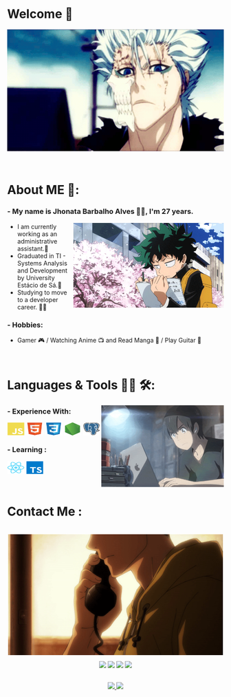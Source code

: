# Welcome 🥳
<div align="center">
  <img hight="800" width="600" alt="GIF" align="center" src="https://github.com/4llves/4llves/blob/main/grimm.gif">  
</div>

</br>
</br>

# About ME 👦:


### - My name is Jhonata Barbalho Alves 🐱‍👤, I'm 27 years.

<img hight="250" width="350" alt="GIF" align="right" src="https://github.com/4llves/4llves/blob/main/deku_anoted.gif">

- I am currently working as an administrative assistant.📑
- Graduated in TI - Systems Analysis and Development by University Estácio de Sá.🏫
- Studying to move to a developer career. 👨‍💻

### - Hobbies:
- Gamer 🎮 / Watching Anime 📺 and Read Manga 📖 / Play Guitar 🎸

</br>

# Languages & Tools 👨‍💻 🛠:

<img hight="185" width="285" alt="GIF" align="right" src="https://github.com/4llves/4llves/blob/main/tools_skill.gif">

### - Experience With:

<p align="left">  
  <img align="center" alt="4llves-Js" height="30" width="40" src="https://raw.githubusercontent.com/devicons/devicon/master/icons/javascript/javascript-plain.svg">  
  <img align="center" alt="4llves-HTML" height="30" width="40" src="https://raw.githubusercontent.com/devicons/devicon/master/icons/html5/html5-original.svg">
  <img align="center" alt="4llves-CSS" height="30" width="40" src="https://raw.githubusercontent.com/devicons/devicon/master/icons/css3/css3-original.svg">
  <img align="center" alt="4llves-NodeJS" height="30" width="40" src="https://github.com/devicons/devicon/blob/master/icons/nodejs/nodejs-original.svg"> 
  <img align="center" alt="4llves-PostgreSQL" height="30" width="40" src="https://github.com/devicons/devicon/blob/master/icons/postgresql/postgresql-original.svg">
</p>

### - Learning :

<p align="left"> 
  <img align="center" alt="4llves-React" height="30" width="40" src="https://raw.githubusercontent.com/devicons/devicon/master/icons/react/react-original.svg">
  <img align="center" alt="4llves-Ts" height="30" width="40" src="https://raw.githubusercontent.com/devicons/devicon/master/icons/typescript/typescript-plain.svg">  
</p>

</br>

# Contact Me :

<div align="center">
</br>

<img align="center" hight="400" width="500" alt="GIF" align="center" src="https://github.com/4llves/4llves/blob/main/talk_to_me.gif">

<p align="center">
  
  <a href="https://instagram.com/4llves_" target="_blank"><img src="https://img.shields.io/badge/Instagram-E4405F?style=for-the-badge&logo=instagram&logoColor=white" target="_blank"></a>
 	<a href="https://www.twitch.tv/4llves" target="_blank"><img src="https://img.shields.io/badge/Twitch-9146FF?style=for-the-badge&logo=twitch&logoColor=white" target="_blank"></a>    <a href = "mailto:jhonatab4@gmail.com"><img src="https://img.shields.io/badge/-Gmail-%23333?style=for-the-badge&logo=gmail&logoColor=white" target="_blank"></a> 
  <a href="https://www.linkedin.com/in/4llves" target="_blank"><img src="https://img.shields.io/badge/-LinkedIn-%230077B5?style=for-the-badge&logo=linkedin&logoColor=white" target="_blank"></a>    
  
</p>
</div>

##

<div align="center">
  <a href="https://github.com/4llves">
  <img height="180em" src="https://github-readme-stats.vercel.app/api?username=4llves&show_icons=true&theme=highcontrast&include_all_commits=true&count_private=true"/>
  <img height="180em" src="https://github-readme-stats.vercel.app/api/top-langs/?username=4llves&layout=compact&langs_count=7&theme=highcontrast"/>
</div>
